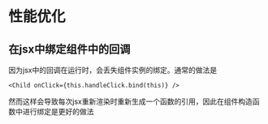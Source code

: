 # 性能优化

## 在jsx中绑定组件中的回调

因为jsx中的回调在运行时，会丢失组件实例的绑定。通常的做法是
```
<Child onClick={this.handleClick.bind(this)} />
```
然而这样会导致每次jsx重新渲染时重新生成一个函数的引用，因此在组件构造函数中进行绑定是更好的做法
